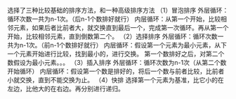 选择了三种比较基础的排序方法，和一种高级排序方法
（1）冒泡排序
外层循环：循环次数一共为n-1次。（后n-1个数排好就行）
内层循环：从第一个开始，比较相邻元素，如果后者比前者大，就交换直到最后一个，完成第一次循环。再从第一个开始，比较相邻元素，直到倒数第二个。
（2）选择排序
外层循环：循环次数一共为n-1次。（前n-1个数排好就行）
内层循环：假设第一个元素为最小元素，从下一个元素开始进行比较，找到最小的，进行交换。 第一个数排好之后，对第二个数假设为最小元素。。。
（3）插入排序
外层循环：循环次数为n-1次（从第二个数开始循环）
内层循环：假设第一个数是排好的，将后一个数与前者比较，比前者小就交换，直到不能交换为止。
（4）快排
选择第一个元素为基准，比它小的在左边，比他大的在右边。再分别进行递归。